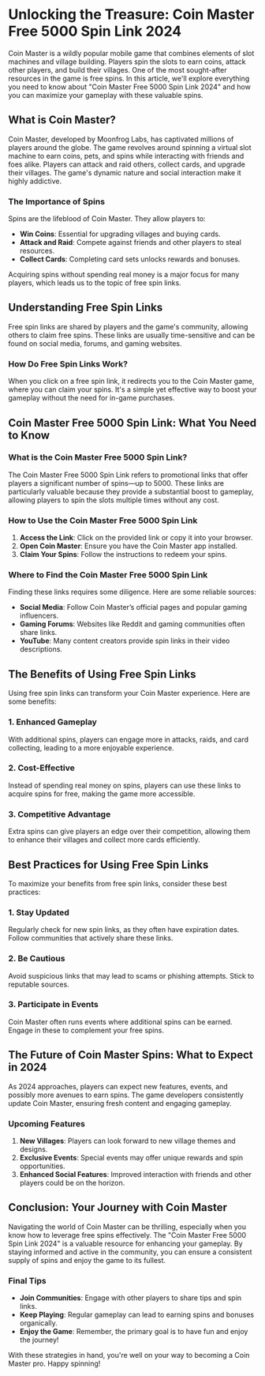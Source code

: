 # Unlocking the Treasure: Coin Master Free 5000 Spin Link 2024

Coin Master is a wildly popular mobile game that combines elements of slot machines and village building. Players spin the slots to earn coins, attack other players, and build their villages. One of the most sought-after resources in the game is free spins. In this article, we'll explore everything you need to know about "Coin Master Free 5000 Spin Link 2024" and how you can maximize your gameplay with these valuable spins.

## What is Coin Master?

Coin Master, developed by Moonfrog Labs, has captivated millions of players around the globe. The game revolves around spinning a virtual slot machine to earn coins, pets, and spins while interacting with friends and foes alike. Players can attack and raid others, collect cards, and upgrade their villages. The game's dynamic nature and social interaction make it highly addictive.

### The Importance of Spins

Spins are the lifeblood of Coin Master. They allow players to:

- **Win Coins**: Essential for upgrading villages and buying cards.
- **Attack and Raid**: Compete against friends and other players to steal resources.
- **Collect Cards**: Completing card sets unlocks rewards and bonuses.

Acquiring spins without spending real money is a major focus for many players, which leads us to the topic of free spin links.

## Understanding Free Spin Links

Free spin links are shared by players and the game's community, allowing others to claim free spins. These links are usually time-sensitive and can be found on social media, forums, and gaming websites. 

### How Do Free Spin Links Work?

When you click on a free spin link, it redirects you to the Coin Master game, where you can claim your spins. It's a simple yet effective way to boost your gameplay without the need for in-game purchases.

## Coin Master Free 5000 Spin Link: What You Need to Know

### What is the Coin Master Free 5000 Spin Link?

The Coin Master Free 5000 Spin Link refers to promotional links that offer players a significant number of spins—up to 5000. These links are particularly valuable because they provide a substantial boost to gameplay, allowing players to spin the slots multiple times without any cost.

### How to Use the Coin Master Free 5000 Spin Link

1. **Access the Link**: Click on the provided link or copy it into your browser.
2. **Open Coin Master**: Ensure you have the Coin Master app installed.
3. **Claim Your Spins**: Follow the instructions to redeem your spins.

### Where to Find the Coin Master Free 5000 Spin Link

Finding these links requires some diligence. Here are some reliable sources:

- **Social Media**: Follow Coin Master’s official pages and popular gaming influencers.
- **Gaming Forums**: Websites like Reddit and gaming communities often share links.
- **YouTube**: Many content creators provide spin links in their video descriptions.

## The Benefits of Using Free Spin Links

Using free spin links can transform your Coin Master experience. Here are some benefits:

### 1. Enhanced Gameplay

With additional spins, players can engage more in attacks, raids, and card collecting, leading to a more enjoyable experience.

### 2. Cost-Effective

Instead of spending real money on spins, players can use these links to acquire spins for free, making the game more accessible.

### 3. Competitive Advantage

Extra spins can give players an edge over their competition, allowing them to enhance their villages and collect more cards efficiently.

## Best Practices for Using Free Spin Links

To maximize your benefits from free spin links, consider these best practices:

### 1. Stay Updated

Regularly check for new spin links, as they often have expiration dates. Follow communities that actively share these links.

### 2. Be Cautious

Avoid suspicious links that may lead to scams or phishing attempts. Stick to reputable sources.

### 3. Participate in Events

Coin Master often runs events where additional spins can be earned. Engage in these to complement your free spins.

## The Future of Coin Master Spins: What to Expect in 2024

As 2024 approaches, players can expect new features, events, and possibly more avenues to earn spins. The game developers consistently update Coin Master, ensuring fresh content and engaging gameplay.

### Upcoming Features

1. **New Villages**: Players can look forward to new village themes and designs.
2. **Exclusive Events**: Special events may offer unique rewards and spin opportunities.
3. **Enhanced Social Features**: Improved interaction with friends and other players could be on the horizon.

## Conclusion: Your Journey with Coin Master

Navigating the world of Coin Master can be thrilling, especially when you know how to leverage free spins effectively. The "Coin Master Free 5000 Spin Link 2024" is a valuable resource for enhancing your gameplay. By staying informed and active in the community, you can ensure a consistent supply of spins and enjoy the game to its fullest.

### Final Tips

- **Join Communities**: Engage with other players to share tips and spin links.
- **Keep Playing**: Regular gameplay can lead to earning spins and bonuses organically.
- **Enjoy the Game**: Remember, the primary goal is to have fun and enjoy the journey!

With these strategies in hand, you're well on your way to becoming a Coin Master pro. Happy spinning!
